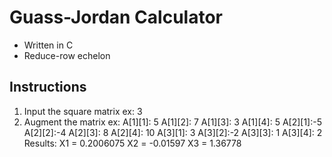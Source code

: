 # Guass-Jordan Calculator  
  * Written in C
  * Reduce-row echelon

## Instructions
  
1. Input the square matrix
    ex: 3 
2. Augment the matrix
    ex: A[1][1]: 5
        A[1][2]: 7
        A[1][3]: 3
        A[1][4]: 5
        A[2][1]:-5
        A[2][2]:-4
        A[2][3]: 8
        A[2][4]: 10
        A[3][1]: 3
        A[3][2]:-2
        A[3][3]: 1
        A[3][4]: 2
    Results:
      X1 = 0.2006075
      X2 = -0.01597
      X3 = 1.36778
